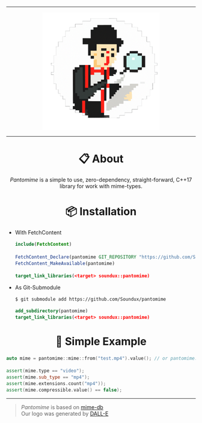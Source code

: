 <hr/>

<div align="center"> 
    <img src="assets/logo.png" height=312>
</div>

<hr/>

<div align="center"> 

# 📋 About

_Pantomime_ is a simple to use, zero-dependency, straight-forward, C++17 library for work with mime-types.


# 📦 Installation

<div align="left">

- With FetchContent
  ```cmake
  include(FetchContent)

  FetchContent_Declare(pantomime GIT_REPOSITORY "https://github.com/Soundux/pantomime")
  FetchContent_MakeAvailable(pantomime)

  target_link_libraries(<target> soundux::pantomime)
  ```
- As Git-Submodule
  ```bash
  $ git submodule add https://github.com/Soundux/pantomime
  ```
  ```cmake
  add_subdirectory(pantomime)
  target_link_libraries(<target> soundux::pantomime)
  ```


</div>

# 🚀 Simple Example

</div>

```cpp
auto mime = pantomime::mime::from("test.mp4").value(); // or pantomime::mime::get("video/mp4");

assert(mime.type == "video");
assert(mime.sub_type == "mp4");
assert(mime.extensions.count("mp4"));
assert(mime.compressible.value() == false);
```

---

> _Pantomime_ is based on [mime-db](https://github.com/jshttp/mime-db)  
> Our logo was generated by [DALL-E](https://openai.com/dall-e-2/)